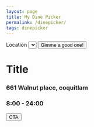 ```yaml
---
layout: page
title: My Dine Picker
permalink: /dinepicker/
tags: dinepicker
---
```

<div class="form-stacked" style="margin-bottom:24px;">
  <label for="location">Location</label>
  <select id="location" name="location">
  </select>
  <button id="start" type="button" class="button button-blue">Gimme a good one!</button>
</div>
<div id="restaurantInfo" class="card">
  <h1 class="title">Title</h1>
  <div class="info">
    <h3 class="address">661 Walnut place, coquitlam</h3>
    <h3 class="hours">8:00 - 24:00</h3>
  </div>
  <button id="cta" type="button" class="button button-blue cta">CTA</button>
</div>
<script type="text/javascript" src="/js/dinepicker.js"></script>
